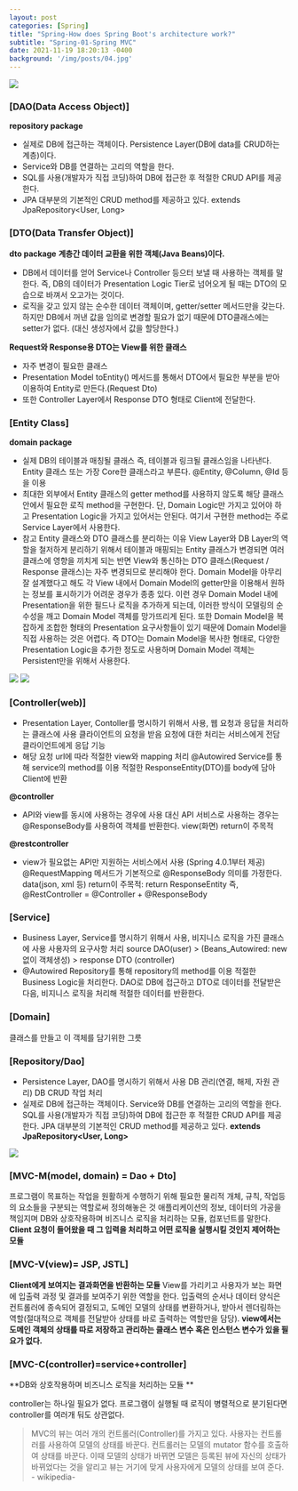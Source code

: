 ```yaml
---
layout: post
categories: [Spring]
title: "Spring-How does Spring Boot's architecture work?"
subtitle: "Spring-01-Spring MVC"
date: 2021-11-19 18:20:13 -0400
background: '/img/posts/04.jpg'
---
```


![](https://images.velog.io/images/jdoubleeyun99/post/0622e0fe-73d7-45b7-b0af-edb812439105/image.png)

### [DAO(Data Access Object)]
**repository package**
- 실제로 DB에 접근하는 객체이다.
Persistence Layer(DB에 data를 CRUD하는 계층)이다.
- Service와 DB를 연결하는 고리의 역할을 한다.
- SQL를 사용(개발자가 직접 코딩)하여 DB에 접근한 후 적절한 CRUD API를 제공한다.
- JPA 대부분의 기본적인 CRUD method를 제공하고 있다.
extends JpaRepository<User, Long>

### [DTO(Data Transfer Object)]
**dto package**
**계층간 데이터 교환을 위한 객체(Java Beans)이다.**
- DB에서 데이터를 얻어 Service나 Controller 등으터 보낼 때 사용하는 객체를 말한다.
즉, DB의 데이터가 Presentation Logic Tier로 넘어오게 될 때는 DTO의 모습으로 바껴서 오고가는 것이다.
- 로직을 갖고 있지 않는 순수한 데이터 객체이며, getter/setter 메서드만을 갖는다.
하지만 DB에서 꺼낸 값을 임의로 변경할 필요가 없기 때문에 DTO클래스에는 setter가 없다. (대신 생성자에서 값을 할당한다.)

**Request와 Response용 DTO는 View를 위한 클래스**
- 자주 변경이 필요한 클래스
- Presentation Model
toEntity() 메서드를 통해서 DTO에서 필요한 부분을 받아 이용하여 Entity로 만든다.(Request Dto)
- 또한 Controller Layer에서 Response DTO 형태로 Client에 전달한다.

### [Entity Class]
**domain package**
- 실제 DB의 테이블과 매칭될 클래스
즉, 테이블과 링크될 클래스임을 나타낸다.
Entity 클래스 또는 가장 Core한 클래스라고 부른다.
@Entity, @Column, @Id 등을 이용
- 최대한 외부에서 Entity 클래스의 getter method를 사용하지 않도록 해당 클래스 안에서 필요한 로직 method을 구현한다.
단, Domain Logic만 가지고 있어야 하고 Presentation Logic을 가지고 있어서는 안된다.
여기서 구현한 method는 주로 Service Layer에서 사용한다.
- 참고 Entity 클래스와 DTO 클래스를 분리하는 이유
View Layer와 DB Layer의 역할을 철저하게 분리하기 위해서
테이블과 매핑되는 Entity 클래스가 변경되면 여러 클래스에 영향을 끼치게 되는 반면 View와 통신하는 DTO 클래스(Request / Response 클래스)는 자주 변경되므로 분리해야 한다.
Domain Model을 아무리 잘 설계했다고 해도 각 View 내에서 Domain Model의 getter만을 이용해서 원하는 정보를 표시하기가 어려운 경우가 종종 있다. 이런 경우 Domain Model 내에 Presentation을 위한 필드나 로직을 추가하게 되는데, 이러한 방식이 모델링의 순수성을 깨고 Domain Model 객체를 망가뜨리게 된다.
또한 Domain Model을 복잡하게 조합한 형태의 Presentation 요구사항들이 있기 때문에 Domain Model을 직접 사용하는 것은 어렵다.
즉 DTO는 Domain Model을 복사한 형태로, 다양한 Presentation Logic을 추가한 정도로 사용하며 Domain Model 객체는 Persistent만을 위해서 사용한다.

![](https://images.velog.io/images/jdoubleeyun99/post/c17489e7-1ce7-4dc7-9e7f-51d58125b09c/image.png)
![](https://images.velog.io/images/jdoubleeyun99/post/0fa2a0e5-87a4-4f17-95ba-e7e6d923c886/image.png)

### [Controller(web)]
- Presentation Layer, Contoller를 명시하기 위해서 사용, 웹 요청과 응답을 처리하는 클래스에 사용
클라이언트의 요청을 받음
요청에 대한 처리는 서비스에게 전담
클라이언트에게 응답
기능
- 해당 요청 url에 따라 적절한 view와 mapping 처리
@Autowired Service를 통해 service의 method를 이용
적절한 ResponseEntity(DTO)를 body에 담아 Client에 반환

**@controller**
- API와 view를 동시에 사용하는 경우에 사용
대신 API 서비스로 사용하는 경우는 @ResponseBody를 사용하여 객체를 반환한다.
view(화면) return이 주목적

**@restcontroller**
- view가 필요없는 API만 지원하는 서비스에서 사용 (Spring 4.0.1부터 제공)
@RequestMapping 메서드가 기본적으로 @ResponseBody 의미를 가정한다.
data(json, xml 등) return이 주목적: return ResponseEntity
즉, @RestController = @Controller + @ResponseBody

### [Service]
- Business Layer, Service를 명시하기 위해서 사용, 비지니스 로직을 가진 클래스에 사용
사용자의 요구사항 처리
source DAO(user) > (Beans_Autowired: new없이 객체생성) >  response DTO (controller)
- @Autowired Repository를 통해 repository의 method를 이용
적절한 Business Logic을 처리한다.
DAO로 DB에 접근하고 DTO로 데이터를 전달받은 다음, 비지니스 로직을 처리해 적절한 데이터를 반환한다.


### [Domain]
클래스를 만들고 이 객체를 담기위한 그릇

### [Repository/Dao]
- Persistence Layer, DAO를 명시하기 위해서 사용
DB 관리(연결, 해제, 자원 관리)
DB CRUD 작업 처리
- 실제로 DB에 접근하는 객체이다.
Service와 DB를 연결하는 고리의 역할을 한다.
SQL를 사용(개발자가 직접 코딩)하여 DB에 접근한 후 적절한 CRUD API를 제공한다.
JPA 대부분의 기본적인 CRUD method를 제공하고 있다.
**extends JpaRepository<User, Long>**

![](https://images.velog.io/images/jdoubleeyun99/post/9951b471-61b7-40a0-896c-55bac29ba28c/image.png)

### [MVC-M(model, domain) = Dao + Dto]
프로그램이 목표하는 작업을 원활하게 수행하기 위해 필요한 물리적 개체, 규칙, 작업등의 요소들을 구분되는 역할로써 정의해놓은 것
애플리케이션의 정보, 데이터의 가공을 책임지며 DB와 상호작용하며 비즈니스 로직을 처리하는 모듈, 컴포넌트를 말한다.
**Client 요청이 들어왔을 때 그 입력을 처리하고 어떤 로직을 실행시킬 것인지 제어하는 모듈**

### [MVC-V(view)= JSP, JSTL]
**Client에게 보여지는 결과화면을 반환하는 모듈**
View를 가리키고 사용자가 보는 화면에 입출력 과정 및 결과를 보여주기 위한 역할을 한다. 입출력의 순서나 데이터 양식은 컨트롤러에 종속되어 결정되고, 도메인 모델의 상태를 변환하거나, 받아서 렌더링하는 역할(절대적으로 객체를 전달받아 상태를 바로 출력하는 역할만을 담당). **view에서는 도메인 객체의 상태를 따로 저장하고 관리하는 클래스 변수 혹은 인스턴스 변수가 있을 필요가 없다.**

### [MVC-C(controller)=service+controller]
**DB와 상호작용하며 비즈니스 로직을 처리하는 모듈 **

controller는 하나일 필요가 없다. 프로그램이 실행될 때 로직이 병렬적으로 분기된다면 controller를 여러개 둬도 상관없다.
> MVC의 뷰는 여러 개의 컨트롤러(Controller)를 가지고 있다. 사용자는 컨트롤러를 사용하여 모델의 상태를 바꾼다. 컨트롤러는 모델의 mutator 함수를 호출하여 상태를 바꾼다. 이때 모델의 상태가 바뀌면 모델은 등록된 뷰에 자신의 상태가 바뀌었다는 것을 알리고 뷰는 거기에 맞게 사용자에게 모델의 상태를 보여 준다. - wikipedia-
